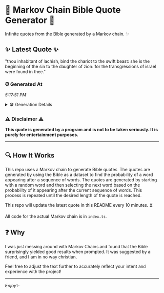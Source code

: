 # 📖 Markov Chain Bible Quote Generator 📖

Infinite quotes from the Bible generated by a Markov chain. ✨

## ✨ Latest Quote ✨
"thou inhabitant of lachish, bind the chariot to the swift beast: she is the beginning of the sin to the daughter of zion: for the transgressions of israel were found in thee."

### ⏰ Generated At
*5:17:51 PM*

<details>
    <summary>🛠️ Generation Details</summary>
    <p>
        <strong>🌱 Seed:</strong> thou<br>
        <strong>🔄 Iterations:</strong> 31<br>
        <strong>📜 Context History:</strong><br>[ thou ]: inhabitant<br>[ thou, inhabitant ]: of<br>[ thou, inhabitant, of ]: lachish,<br>[ thou, inhabitant, of, lachish, ]: bind<br>[ thou, inhabitant, of, lachish,, bind ]: the<br>[ thou, inhabitant, of, lachish,, bind, the ]: chariot<br>[ inhabitant, of, lachish,, bind, the, chariot ]: to<br>[ of, lachish,, bind, the, chariot, to ]: the<br>[ lachish,, bind, the, chariot, to, the ]: swift<br>[ bind, the, chariot, to, the, swift ]: beast:<br>[ the, chariot, to, the, swift, beast: ]: she<br>[ chariot, to, the, swift, beast:, she ]: is<br>[ to, the, swift, beast:, she, is ]: the<br>[ the, swift, beast:, she, is, the ]: beginning<br>[ swift, beast:, she, is, the, beginning ]: of<br>[ beast:, she, is, the, beginning, of ]: the<br>[ she, is, the, beginning, of, the ]: sin<br>[ is, the, beginning, of, the, sin ]: to<br>[ the, beginning, of, the, sin, to ]: the<br>[ beginning, of, the, sin, to, the ]: daughter<br>[ of, the, sin, to, the, daughter ]: of<br>[ the, sin, to, the, daughter, of ]: zion:<br>[ sin, to, the, daughter, of, zion: ]: for<br>[ to, the, daughter, of, zion:, for ]: the<br>[ the, daughter, of, zion:, for, the ]: transgressions<br>[ daughter, of, zion:, for, the, transgressions ]: of<br>[ of, zion:, for, the, transgressions, of ]: israel<br>[ zion:, for, the, transgressions, of, israel ]: were<br>[ for, the, transgressions, of, israel, were ]: found<br>[ the, transgressions, of, israel, were, found ]: in<br>[ transgressions, of, israel, were, found, in ]: thee.<br>
    </p>
</details>

### ⚠️ Disclaimer ⚠️
**This quote is generated by a program and is not to be taken seriously. It is purely for entertainment purposes.**

---

## 🔍 How It Works

This repo uses a Markov chain to generate Bible quotes. The quotes are generated by using the Bible as a dataset to find the probability of a word appearing after a sequence of words. The quotes are generated by starting with a random word and then selecting the next word based on the probability of it appearing after the current sequence of words. This process is repeated until the desired length of the quote is reached.

This repo will update the latest quote in this README every 10 minutes. ⏳

All code for the actual Markov chain is in `index.ts`.

## ❓ Why

I was just messing around with Markov Chains and found that the Bible surprisingly yielded good results when prompted. 
It was suggested by a friend, and I am in no way christian.

Feel free to adjust the text further to accurately reflect your intent and experience with the project!

---

*Enjoy*✨
